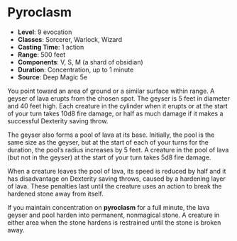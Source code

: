 # Pyroclasm

- **Level**: 9 evocation
- **Classes**: Sorcerer, Warlock, Wizard
- **Casting Time**: 1 action
- **Range**: 500 feet
- **Components**: V, S, M (a shard of obsidian)
- **Duration**: Concentration, up to 1 minute
- **Source**: Deep Magic 5e

You point toward an area of ground or a similar surface within range. A geyser of lava erupts from the chosen spot. The geyser is 5 feet in diameter and 40 feet high. Each creature in the cylinder when it erupts or at the start of your turn takes 10d8 fire damage, or half as much damage if it makes a successful Dexterity saving throw.

The geyser also forms a pool of lava at its base. Initially, the pool is the same size as the geyser, but at the start of each of your turns for the duration, the pool’s radius increases by 5 feet. A creature in the pool of lava (but not in the geyser) at the start of your turn takes 5d8 fire damage.

When a creature leaves the pool of lava, its speed is reduced by half and it has disadvantage on Dexterity saving throws, caused by a hardening layer of lava. These penalties last until the creature uses an action to break the hardened stone away from itself.

If you maintain concentration on **pyroclasm** for a full minute, the lava geyser and pool harden into permanent, nonmagical stone. A creature in either area when the stone hardens is restrained until the stone is broken away.

